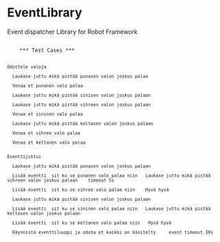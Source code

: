 EventLibrary
============

Event dispatcher Library for Robot Framework

<code>
    *** Test Cases ***

    Odottele valoja

      Laukase juttu mikä pistää punasen valon joskus palaa

      Venaa et punanen valo palaa
      
      Laukase juttu mikä pistää sinisen valon joskus palaan
      
      Laukase juttu mikä pistää vihreen valon joskus palaan
      
      Venaa et sininen valo palaa
      
      Laukase juttu mikä pistää keltasen valon joskus palaan
      
      Venaa et vihree valo palaa
      
      Venaa et keltanen valo palaa


    Eventtijuttui
      
      Laukase juttu mikä pistää punasen valon joskus palaan
      
      Lisää eventti  sit ku se punanen valo palaa niin   Laukase juttu mikä pistää vihreen valon joskus palaan    timeout 5s
      
      Lisää eventti  sit ku se vihree valo palaa niin    Hyvä hyvä
      
      Laukase juttu mikä pistää sinisen valon joskus palaan
      
      Lisää eventti  sit ku se sininen valo palaa niin   Laukase juttu mikä pistää keltasen valon joskus palaan
      
      Lisää eventti  sit ku se keltanen valo palaa niin   Hyvä hyvä
      
      Käynnistä eventtiluuppi ja odota et kaikki on käsitelty     event timeout 30s
</code>
